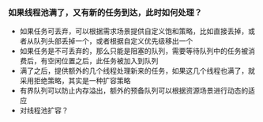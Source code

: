### 如果线程池满了，又有新的任务到达，此时如何处理？
* 如果任务可丢弃，可以根据需求场景提供自定义饱和策略，比如直接丢掉，或者从队列头部丢掉一个，或者根据自定义优先级移出一个
* 如果任务是不可丢弃的，那么只能是阻塞的队列，需要等待队列中的任务被消费后，有空闲位置之后，此任务被加入到队列
* 满了之后，提供额外的几个线程处理新来的任务，如果这几个线程也满了，就采用拒绝策略，其实是一种扩容策略
* 有界队列可以防止内存溢出，额外的预备队列可以根据资源场景进行动态的适应
* 对线程池扩容？
